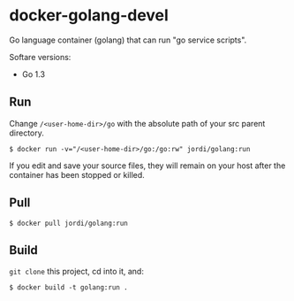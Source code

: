 docker-golang-devel
===================

Go language container (golang) that can run "go service scripts".

Softare versions:

- Go 1.3

Run
---

Change `/<user-home-dir>/go` with the absolute path of your src parent directory. 

	$ docker run -v="/<user-home-dir>/go:/go:rw" jordi/golang:run

If you edit and save your source files, they will remain on your host after the container has been stopped or killed.

Pull
----

	$ docker pull jordi/golang:run

Build
-----

`git clone` this project, cd into it, and:

	$ docker build -t golang:run .

